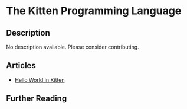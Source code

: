 # The Kitten Programming Language

## Description

No description available. Please consider contributing.

## Articles

- [Hello World in Kitten](https://sampleprograms.io/projects/hello-world/kitten)

## Further Reading